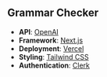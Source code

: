 ## Grammar Checker

- **API**: [OpenAI](https://platform.openai.com/)
- **Framework**: [Next.js](https://nextjs.org/)
- **Deployment**: [Vercel](https://vercel.com)
- **Styling**: [Tailwind CSS](https://tailwindcss.com/)
- **Authentication**: [Clerk](https://clerk.com/)
